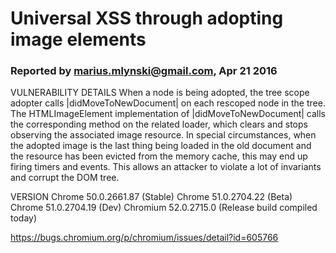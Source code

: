 # Universal XSS through adopting image elements
### Reported by marius.mlynski@gmail.com, Apr 21 2016

VULNERABILITY DETAILS
When a node is being adopted, the tree scope adopter calls |didMoveToNewDocument| on each rescoped node in the tree. The HTMLImageElement implementation of |didMoveToNewDocument| calls the corresponding method on the related loader, which clears and stops observing the associated image resource. In special circumstances, when the adopted image is the last thing being loaded in the old document and the resource has been evicted from the memory cache, this may end up firing timers and events. This allows an attacker to violate a lot of invariants and corrupt the DOM tree.

VERSION
Chrome 50.0.2661.87 (Stable)
Chrome 51.0.2704.22 (Beta)
Chrome 51.0.2704.19 (Dev)
Chromium 52.0.2715.0 (Release build compiled today)

https://bugs.chromium.org/p/chromium/issues/detail?id=605766
